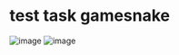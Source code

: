 # test task gamesnake

![image](https://user-images.githubusercontent.com/75263925/205700799-25bbdf75-2150-4190-b2eb-12a83fff7112.png)
![image](https://user-images.githubusercontent.com/75263925/205700892-f326075b-d1b5-4b39-8940-cce58c35927b.png)
